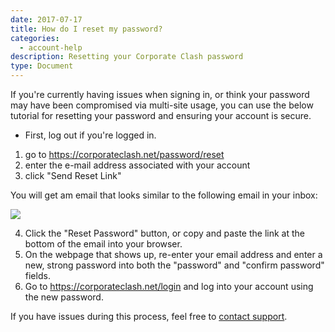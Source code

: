 ```yaml
---
date: 2017-07-17
title: How do I reset my password?
categories:
  - account-help
description: Resetting your Corporate Clash password
type: Document
---
```

If you're currently having issues when signing in, or think your password may have been compromised via multi-site usage, you can use the below tutorial for resetting your password and ensuring your account is secure.

- First, log out if you're logged in.

1. go to https://corporateclash.net/password/reset
2. enter the e-mail address associated with your account
3. click "Send Reset Link"

You will get am email that looks similar to the following email in your inbox:

![](https://judge.sh/6Bpth5Qx.png)

4. Click the "Reset Password" button, or copy and paste the link at the bottom of the email into your browser.
5. On the webpage that shows up, re-enter your email address and enter a new, strong password into both the "password" and "confirm password" fields.
6. Go to https://corporateclash.net/login and log into your account using the new password.

If you have issues during this process, feel free to [contact support](/general/contact-support).